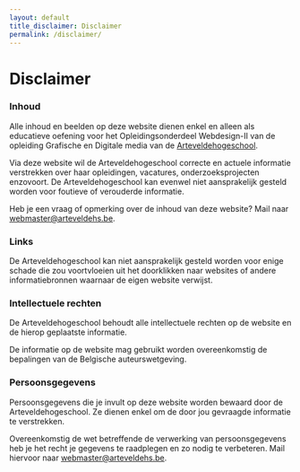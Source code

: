 ```yaml
---
layout: default
title_disclaimer: Disclaimer
permalink: /disclaimer/
---
```


  <div class="grid__row">
<div class="grid__column grid__column-bp1-12 grid__column-bp2-12 grid__column-bp3-12 grid__column-bp4-12 grid__column-bp5-12">
<h1 class="header"> Disclaimer </h1>
</div>
</div>

<div class="grid__row">
<div class="grid__column grid__column-bp1-12 grid__column-bp2-12 grid__column-bp3-12 grid__column-bp4-12 grid__column-bp5-12 disclaimer-text">
<h3>Inhoud</h3>
                    <p>Alle inhoud en beelden op deze website dienen enkel en alleen als educatieve oefening voor het Opleidingsonderdeel Webdesign-II
                        van de opleiding Grafische en Digitale media van de <a href="http://www.arteveldehogeschool.be/" class="linkpagina">Arteveldehogeschool</a>.</p>
                    <p>Via deze website wil de Arteveldehogeschool correcte en actuele informatie verstrekken over haar opleidingen, vacatures, onderzoeksprojecten enzovoort.
                        De Arteveldehogeschool kan evenwel niet aansprakelijk gesteld worden voor foutieve of verouderde informatie.</p>
                    <p>Heb je een vraag of opmerking over de inhoud van deze website? Mail naar <a href="mailto:webmaster@arteveldehs.be" class="linkpagina">webmaster@arteveldehs.be</a>.</p>
                    <h3>Links</h3>
                    <p>De Arteveldehogeschool kan niet aansprakelijk gesteld worden voor enige schade die zou voortvloeien uit het doorklikken naar websites of
                        andere informatiebronnen waarnaar de eigen website verwijst.</p>
                    <h3>Intellectuele rechten</h3>
                    <p>De Arteveldehogeschool behoudt alle intellectuele rechten op de website en de hierop geplaatste informatie.</p>
                    <p>De informatie op de website mag gebruikt worden overeenkomstig de bepalingen van de Belgische auteurswetgeving.</p>
                    <h3>Persoonsgegevens</h3>
                    <p>Persoonsgegevens die je invult op deze website worden bewaard door de Arteveldehogeschool. Ze dienen enkel om de door jou gevraagde informatie te verstrekken.</p>
                    <p>Overeenkomstig de wet betreffende de verwerking van persoonsgegevens heb je het recht je gegevens te raadplegen en zo nodig te verbeteren.
                        Mail hiervoor naar <a href="mailto:webmaster@arteveldehs.be" class="linkpagina">webmaster@arteveldehs.be</a>.</p>
</div>
</div>